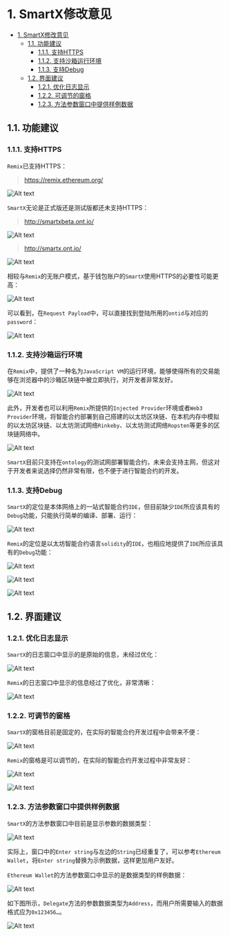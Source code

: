 # 1. SmartX修改意见

<!-- TOC -->

- [1. SmartX修改意见](#1-smartx修改意见)
    - [1.1. 功能建议](#11-功能建议)
        - [1.1.1. 支持HTTPS](#111-支持https)
        - [1.1.2. 支持沙箱运行环境](#112-支持沙箱运行环境)
        - [1.1.3. 支持Debug](#113-支持debug)
    - [1.2. 界面建议](#12-界面建议)
        - [1.2.1. 优化日志显示](#121-优化日志显示)
        - [1.2.2. 可调节的窗格](#122-可调节的窗格)
        - [1.2.3. 方法参数窗口中提供样例数据](#123-方法参数窗口中提供样例数据)

<!-- /TOC -->

## 1.1. 功能建议

### 1.1.1. 支持HTTPS

`Remix`已支持HTTPS：

> https://remix.ethereum.org/

![Alt text](../../img/SmartContract/Remix/RemixHttp.png)

`SmartX`无论是正式版还是测试版都还未支持HTTPS：

> http://smartxbeta.ont.io/

![Alt text](../../img/SmartContract/SmartX/SmartxHttp_1.png)

> http://smartx.ont.io/

![Alt text](../../img/SmartContract/SmartX/SmartxHttp_2.png)

相较与`Remix`的无账户模式，基于钱包账户的`SmartX`使用HTTPS的必要性可能更高：

![Alt text](../../img/SmartContract/SmartX/SmartxLogs_2.png)

可以看到，在`Request Payload`中，可以直接找到登陆所用的`ontid`与对应的`password`：

![Alt text](../../img/SmartContract/SmartX/SmartxLogs_3.png)

### 1.1.2. 支持沙箱运行环境

在`Remix`中，提供了一种名为`JavaScript VM`的运行环境，能够使得所有的交易能够在浏览器中的沙箱区块链中被立即执行，对开发者非常友好。

![Alt text](../../img/SmartContract/Remix/RemixDeploy_1.png)

此外，开发者也可以利用`Remix`所提供的`Injected Provider`环境或者`Web3 Provider`环境，将智能合约部署到自己搭建的以太坊区块链、在本机内存中模拟的以太坊区块链、以太坊测试网络`Rinkeby`、以太坊测试网络`Ropsten`等更多的区块链网络中。

![Alt text](../../img/SmartContract/Remix/RemixRunEnv_3.png)

`SmartX`目前只支持在`ontology`的测试网部署智能合约，未来会支持主网，但这对于开发者来说选择仍然非常有限，也不便于进行智能合约的开发。

### 1.1.3. 支持Debug

`SmartX`的定位是本体网络上的一站式智能合约`IDE`，但目前缺少`IDE`所应该具有的`Debug`功能，只能执行简单的编译、部署、运行：

![Alt text](../../img/SmartContract/SmartX/SmartxRun_1.png)


`Remix`的定位是以太坊智能合约语言`solidity`的`IDE`，也相应地提供了`IDE`所应该具有的`Debug`功能：

![Alt text](../../img/SmartContract/Remix/RemixDebug_1.png)

![Alt text](../../img/SmartContract/Remix/RemixDebug_2.png)

![Alt text](../../img/SmartContract/Remix/RemixDebug_3.png)

## 1.2. 界面建议

### 1.2.1. 优化日志显示

`SmartX`的日志窗口中显示的是原始的信息，未经过优化：

![Alt text](../../img/SmartContract/SmartX/SmartxLogs_1.png)

`Remix`的日志窗口中显示的信息经过了优化，非常清晰：

![Alt text](../../img/SmartContract/Remix/RemixLogs_1.png)

### 1.2.2. 可调节的窗格

`SmartX`的窗格目前是固定的，在实际的智能合约开发过程中会带来不便：

![Alt text](../../img/SmartContract/SmartX/SmartxLogs_1.png)

`Remix`的窗格是可以调节的，在实际的智能合约开发过程中非常友好：

![Alt text](../../img/SmartContract/Remix/RmixResize_1.png)

![Alt text](../../img/SmartContract/Remix/RmixResize_2.png)

### 1.2.3. 方法参数窗口中提供样例数据

`SmartX`的方法参数窗口中目前是显示参数的数据类型：

![Alt text](../../img/SmartContract/SmartX/SmartxExec_1.png)

实际上，窗口中的`Enter string`与左边的`String`已经重复了，可以参考`Ethereum Wallet`，将`Enter string`替换为示例数据，这样更加用户友好。

`Ethereum Wallet`的方法参数窗口中显示的是数据类型的样例数据：

![Alt text](../../img/SmartContract/EthereumWallet/ExecContract_2.png)

如下图所示，`Delegate`方法的参数数据类型为`Address`，而用户所需要输入的数据格式应为`0x123456…`。

![Alt text](../../img/SmartContract/EthereumWallet/ExecContract_3.png)
